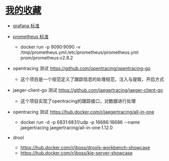 # [我的收藏](https://hub.docker.com/u/hellojqk/starred)

- [grafana 标准](https://hub.docker.com/r/grafana/grafana)
- [prometheus 标准](https://hub.docker.com/r/prom/prometheus)
  - docker run -p 9090:9090 -v /tmp/prometheus.yml:/etc/prometheus/prometheus.yml prom/prometheus:v2.8.2




- opentracing 测试 https://github.com/opentracing/opentracing-go
  - 这个项目是一个规范定义了跟踪信息的处理规范，注入与提取，开启方式
- jaeger-client-go 测试 https://github.com/jaegertracing/jaeger-client-go
  - 这个项目实现了opentracing的跟踪接口，对数据进行处理
- opentracing 测试 https://hub.docker.com/r/jaegertracing/all-in-one
  - docker run -d -p 6831:6831/udp -p 16686:16686 --name jaegertracing jaegertracing/all-in-one:1.12.0

- drool
  - https://hub.docker.com/r/jboss/drools-workbench-showcase
  - https://hub.docker.com/r/jboss/kie-server-showcase
